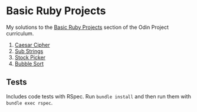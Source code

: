 # Basic Ruby Projects

My solutions to the [Basic Ruby Projects](https://www.theodinproject.com/paths/full-stack-ruby-on-rails/courses/ruby-programming#basic-ruby-projects) section of the Odin Project curriculum.

1. [Caesar Cipher](./caesar_cipher.rb)
2. [Sub Strings](./substrings.rb)
3. [Stock Picker](./stock_picker.rb)
4. [Bubble Sort](./bubble_sort.rb)

## Tests

Includes code tests with RSpec. Run `bundle install` and then run them with `bundle exec rspec`.
